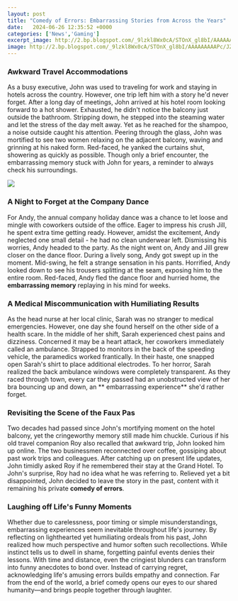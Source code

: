 ```yaml
---
layout: post
title: "Comedy of Errors: Embarrassing Stories from Across the Years"
date:   2024-06-26 12:35:52 +0000
categories: ['News','Gaming']
excerpt_image: http://2.bp.blogspot.com/_9lzkl8Wx0cA/STOnX_gl8bI/AAAAAAAAAPc/JZ0b2SgW_dE/w1200-h630-p-k-no-nu/The-Comedy-of-Errors.jpg
image: http://2.bp.blogspot.com/_9lzkl8Wx0cA/STOnX_gl8bI/AAAAAAAAAPc/JZ0b2SgW_dE/w1200-h630-p-k-no-nu/The-Comedy-of-Errors.jpg
---
```


### **Awkward Travel Accommodations**
As a busy executive, John was used to traveling for work and staying in hotels across the country. However, one trip left him with a story he'd never forget. After a long day of meetings, John arrived at his hotel room looking forward to a hot shower. Exhausted, he didn't notice the balcony just outside the bathroom. Stripping down, he stepped into the steaming water and let the stress of the day melt away. Yet as he reached for the shampoo, a noise outside caught his attention. Peering through the glass, John was mortified to see two women relaxing on the adjacent balcony, waving and grinning at his naked form. Red-faced, he yanked the curtains shut, showering as quickly as possible. Though only a brief encounter, the embarrassing memory stuck with John for years, a reminder to always check his surroundings. 

![](https://cdn2.penguin.com.au/covers/original/9780812969337.jpg)
### **A Night to Forget at the Company Dance**  
For Andy, the annual company holiday dance was a chance to let loose and mingle with coworkers outside of the office. Eager to impress his crush Jill, he spent extra time getting ready. However, amidst the excitement, Andy neglected one small detail - he had no clean underwear left. Dismissing his worries, Andy headed to the party. As the night went on, Andy and Jill grew closer on the dance floor. During a lively song, Andy got swept up in the moment. Mid-swing, he felt a strange sensation in his pants. Horrified, Andy looked down to see his trousers splitting at the seam, exposing him to the entire room. Red-faced, Andy fled the dance floor and hurried home, the **embarrassing memory** replaying in his mind for weeks. 
### **A Medical Miscommunication with Humiliating Results**  
As the head nurse at her local clinic, Sarah was no stranger to medical emergencies. However, one day she found herself on the other side of a health scare. In the middle of her shift, Sarah experienced chest pains and dizziness. Concerned it may be a heart attack, her coworkers immediately called an ambulance. Strapped to monitors in the back of the speeding vehicle, the paramedics worked frantically. In their haste, one snapped open Sarah's shirt to place additional electrodes. To her horror, Sarah realized the back ambulance windows were completely transparent. As they raced through town, every car they passed had an unobstructed view of her bra bouncing up and down, an ** embarrassing experience** she'd rather forget.
### **Revisiting the Scene of the Faux Pas**  
Two decades had passed since John's mortifying moment on the hotel balcony, yet the cringeworthy memory still made him chuckle. Curious if his old travel companion Roy also recalled that awkward trip, John looked him up online. The two businessmen reconnected over coffee, gossiping about past work trips and colleagues. After catching up on present life updates, John timidly asked Roy if he remembered their stay at the Grand Hotel. To John's surprise, Roy had no idea what he was referring to. Relieved yet a bit disappointed, John decided to leave the story in the past, content with it remaining his private **comedy of errors**. 
### **Laughing off Life's Funny Moments**  
Whether due to carelessness, poor timing or simple misunderstandings, embarrassing experiences seem inevitable throughout life's journey. By reflecting on lighthearted yet humiliating ordeals from his past, John realized how much perspective and humor soften such recollections. While instinct tells us to dwell in shame, forgetting painful events denies their lessons. With time and distance, even the cringiest blunders can transform into funny anecdotes to bond over. Instead of carrying regret, acknowledging life's amusing errors builds empathy and connection. Far from the end of the world, a brief comedy opens our eyes to our shared humanity—and brings people together through laughter.
